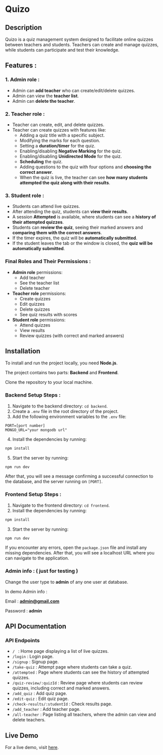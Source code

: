 # Quizo

## Description

Quizo is a quiz management system designed to facilitate online quizzes between teachers and students. Teachers can create and manage quizzes, while students can participate and test their knowledge.

## Features :

### 1. Admin role :

- Admin can **add teacher** who can create/edit/delete quizzes.
- Admin can view the **teacher list**.
- Admin can **delete the teacher**.

### 2. Teacher role :

- Teacher can create, edit, and delete quizzes.
- Teacher can create quizzes with features like:
  - Adding a quiz title with a specific subject.
  - Modifying the marks for each question.
  - Setting a **duration/timer** for the quiz.
  - Enabling/disabling **Negative Marking** for the quiz.
  - Enabling/disabling **Unidirected Mode** for the quiz.
  - **Scheduling** the quiz.
  - Adding questions to the quiz with four options and **choosing the correct answer**.
  - When the quiz is live, the teacher can see **how many students attempted the quiz along with their results**.

### 3. Student role :

- Students can attend live quizzes.
- After attending the quiz, students can **view their results**.
- A session **Attempted** is available, where students can see a **history of their attempted quizzes**.
- Students can **review the quiz**, seeing their marked answers and **comparing them with the correct answers**.
- If the timer expires, the quiz will be **automatically submitted**.
- If the student leaves the tab or the window is closed, the **quiz will be automatically submitted**.

### Final Roles and Their Permissions :

- **Admin role** permissions:
  - Add teacher
  - See the teacher list
  - Delete teacher
- **Teacher role** permissions:
  - Create quizzes
  - Edit quizzes
  - Delete quizzes
  - See quiz results with scores
- **Student role** permissions:
  - Attend quizzes
  - View results
  - Review quizzes (with correct and marked answers)

## Installation

To install and run the project locally, you need **Node.js**.

The project contains two parts: **Backend** and **Frontend**.

Clone the repository to your local machine.

### Backend Setup Steps :

1. Navigate to the backend directory: `cd backend`.
2. Create a `.env` file in the root directory of the project.
3. Add the following environment variables to the `.env` file:

```
PORT=[port number]
MONGO_URL="your mongodb url"
```

4. Install the dependencies by running:

```sh
npm install
```

5. Start the server by running:

```sh
npm run dev
```

After that, you will see a message confirming a successful connection to the database, and the server running on `[PORT]`.

### Frontend Setup Steps :

1. Navigate to the frontend directory: `cd frontend`.
2. Install the dependencies by running:

```sh
npm install
```

3. Start the server by running:

```sh
npm run dev
```

If you encounter any errors, open the `package.json` file and install any missing dependencies.
After that, you will see a localhost URL where you can navigate to the application.

### Admin info : ( just for testing )
Change the user type to **admin** of any one user at database.

In demo Admin info : 

Email : **admin@gmail.com**

Password : **admin**


## API Documentation

### API Endpoints

- `/ ` : Home page displaying a list of live quizzes.
- `/login` : Login page.
- `/signup` : Signup page.
- `/take-quiz` : Attempt page where students can take a quiz.
- `/attempted` : Page where students can see the history of attempted quizzes.
- `/quiz-review/:quizId` : Review page where students can review quizzes, including correct and marked answers.
- `/add_quiz` : Add quiz page.
- `/edit-quiz` : Edit quiz page.
- `/check-results/:studentId` : Check results page.
- `/add_teacher` : Add teacher page.
- `/all-teacher` : Page listing all teachers, where the admin can view and delete teachers.

## Live Demo

For a live demo, visit [here](https://quizo-rosy.vercel.app/).

